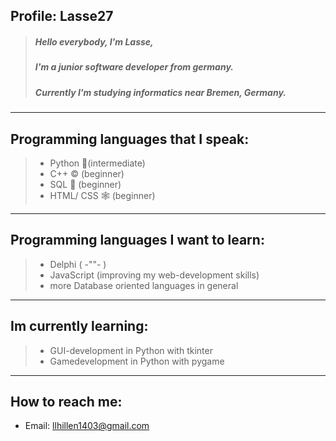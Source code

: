 
## Profile: Lasse27

> ##### Hello everybody, I'm Lasse,
> ##### I'm a junior software developer from germany.
> ##### Currently I'm studying informatics near Bremen, Germany.
---
## Programming languages that I speak:
> - Python 🐍(intermediate)
> - C++ © (beginner)
> - SQL 🏦 (beginner)
> - HTML/ CSS 🕸 (beginner)
---
## Programming languages I want to learn:
> - Delphi (	-""-	)
> - JavaScript (improving my web-development skills)
> - more Database oriented languages in general
---
## Im currently learning:
> - GUI-development in Python with tkinter
> - Gamedevelopment in Python with pygame
---
## How to reach me:
- Email: llhillen1403@gmail.com

<!---
Lasse27/Lasse27 is a ✨ special ✨ repository because its `README.md` (this file) appears on your GitHub profile.
You can click the Preview link to take a look at your changes.
--->
